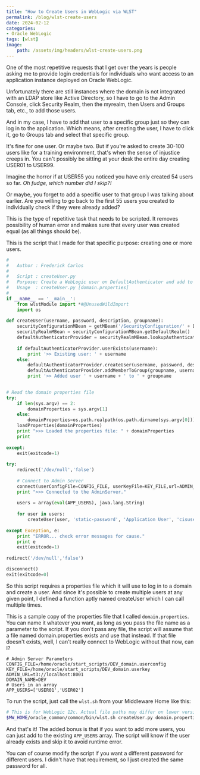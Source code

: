 ```yaml
---
title: "How to Create Users in WebLogic via WLST"
permalink: /blog/wlst-create-users
date: 2024-02-12
categories:
- Oracle WebLogic
tags: [wlst] 
image:
    path: /assets/img/headers/wlst-create-users.png
---
```



One of the most repetitive requests that I get over the years is people asking me to provide login credentials for individuals who want access to an application instance deployed on Oracle WebLogic.

Unfortunately there are still instances where the domain is not integrated with an LDAP store like Active Directory, so I have to go to the Admin Console, click Security Realm, then the myrealm, then Users and Groups tab, etc., to add those users.

And in my case, I have to add that user to a specific group just so they can log in to the application. Which means, after creating the user, I have to click it, go to Groups tab and select that specific group.

It's fine for one user. Or maybe two. But if you're asked to create 30-100 users like for a training environment, that's when the sense of injustice creeps in. You can't possibly be sitting at your desk the entire day creating USER01 to USER99. 

Imagine the horror if at USER55 you noticed you have only created 54 users so far. *Oh fudge, which number did I skip?!*

Or maybe, you forget to add a specific user to that group I was talking about earlier. Are you willing to go back to the first 55 users you created to individually check if they were already added?

This is the type of repetitive task that needs to be scripted. It removes possibility of human error and makes sure that every user was created equal (as all things should be).

This is the script that I made for that specific purpose: creating one or more users.

```python
#
#   Author : Frederick Carlos
#
#   Script : createUser.py
#   Purpose: Create a WebLogic user on DefaultAuthenticator and add to cisusers group
#   Usage  : createUser.py [domain.properties]
#
if __name__ == '__main__':
    from wlstModule import *#@UnusedWildImport
    import os
    
def createUser(username, password, description, groupname):
    securityConfigurationMBean = getMBean('/SecurityConfiguration/' + DOMAIN_NAME)
    securityRealmMBean = securityConfigurationMBean.getDefaultRealm()
    defaultAuthenticatorProvider = securityRealmMBean.lookupAuthenticationProvider('DefaultAuthenticator')
    
    if defaultAuthenticatorProvider.userExists(username):
        print '>> Existing user: ' + username
    else:
        defaultAuthenticatorProvider.createUser(username, password, description)
        defaultAuthenticatorProvider.addMemberToGroup(groupname, username)
        print '>> Added user ' + username + ' to ' + groupname
    

# Read the domain properties file
try:
    if len(sys.argv) == 2:
        domainProperties = sys.argv[1]
    else:
        domainProperties=os.path.realpath(os.path.dirname(sys.argv[0])) + '/domain.properties'
    loadProperties(domainProperties)
    print ">>> Loaded the properties file: " + domainProperties
    print
    
except:
    exit(exitcode=1)
    
try:
    redirect('/dev/null','false')
    
    # Connect to Admin Server
    connect(userConfigFile=CONFIG_FILE, userKeyFile=KEY_FILE,url=ADMIN_URL)
    print ">>> Connected to the AdminServer."
    
    users = array(eval(APP_USERS), java.lang.String)
    
    for user in users:
        createUser(user, 'static-password', 'Application User', 'cisusers')
    
except Exception, e:
    print "ERROR... check error messages for cause."
    print e
    exit(exitcode=1)
    
redirect('/dev/null','false')

disconnect()
exit(exitcode=0)
```

So this script requires a properties file which it will use to log in to a domain and create a user. And since it's possible to create multiple users at any given point, I defined a function aptly named createUser which I can call multiple times.

This is a sample copy of the properties file that I called `domain.properties`. You can name it whatever you want, as long as you pass the file name as a parameter to the script. If you don't pass any file, the script will assume that a file named domain.properties exists and use that instead. If that file doesn't exists, well, I can't really connect to WebLogic without that now, can I?

```properties
# Admin Server Parameters
CONFIG_FILE=/home/oracle/start_scripts/DEV_domain.userconfig
KEY_FILE=/home/oracle/start_scripts/DEV_domain.userkey
ADMIN_URL=t3://localhost:8001
DOMAIN_NAME=DEV
# Users in an array
APP_USERS=['USER01','USER02']
```

To run the script, just call the `wlst.sh` from your Middleware Home like this:

```bash
# This is for WebLogic 12c. Actual file paths may differ on lower versions.
$MW_HOME/oracle_common/common/bin/wlst.sh createUser.py domain.properties
```

And that's it! The added bonus is that if you want to add more users, you can just add to the existing `APP_USERS` array. The script will know if the user already exists and skip it to avoid runtime error.

You can of course modify the script if you want a different password for different users. I didn't have that requirement, so I just created the same password for all.